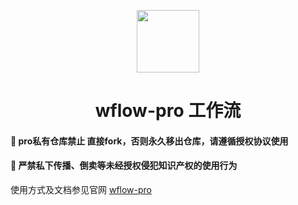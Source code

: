 <p align="center">
<img src="https://pic.rmb.bdstatic.com/bjh/e2fe27dbed5b8c43bbd59374360c5763.png" width="100px">
</p>

<h1 align="center">wflow-pro 工作流</h1>

#### 📌 pro私有仓库禁止 直接fork，否则永久移出仓库，请遵循授权协议使用

#### 📢 严禁私下传播、倒卖等未经授权侵犯知识产权的使用行为

使用方式及文档参见官网 [wflow-pro](http://wflow.willianfu.top/docs/dev-pro/project.html)
